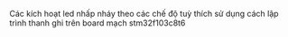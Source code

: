 Các kích hoạt led nhấp nháy theo các chế độ tuỳ thích sử dụng cách lập trình thanh ghi trên board mạch stm32f103c8t6
